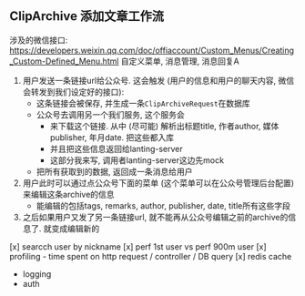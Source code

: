 ## ClipArchive 添加文章工作流

涉及的微信接口: https://developers.weixin.qq.com/doc/offiaccount/Custom_Menus/Creating_Custom-Defined_Menu.html
自定义菜单, 消息管理, 消息回复A

1. 用户发送一条链接url给公众号. 这会触发 (用户的信息和用户的聊天内容, 微信会转发到我们设定好的接口):
    - 这条链接会被保存, 并生成一条`ClipArchiveRequest`在数据库
    - 公众号去调用另一个我们服务, 这个服务会
        - 来下载这个链接. 从中 (尽可能) 解析出标题title, 作者author, 媒体publisher, 年月date. 把这些都入库
        - 并且把这些信息返回给lanting-server
        - 这部分我来写, 调用者lanting-server这边先mock
    - 把所有获取到的数据, 返回成一条消息给用户
2. 用户此时可以通过点公众号下面的菜单 (这个菜单可以在公众号管理后台配置) 来编辑这条archive的信息
    - 能编辑的包括tags, remarks, author, publisher, date, title所有这些字段
3. 之后如果用户又发了另一条链接url, 就不能再从公众号编辑之前的archive的信息了. 就变成编辑新的

[x] searcch user by nickname
[x] perf 1st user vs perf 900m user
[x] profiling - time spent on http request / controller / DB query
[x] redis cache
- logging
- auth